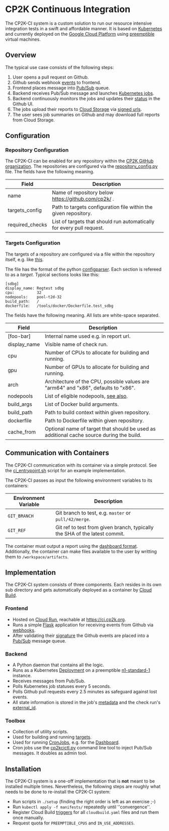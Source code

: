 # CP2K Continuous Integration

The CP2K-CI system is a custom solution to run our resource intensive integration tests in a swift and affordable manner. It is based on [Kubernetes](https://kubernetes.io/) and currently deployed on the [Google Cloud Platform](https://cloud.google.com) using [preemptible](https://cloud.google.com/compute/docs/instances/preemptible) virtual machines.

## Overview
The typical use case consists of the following steps:

1. User opens a pull request on Github.
2. Github sends webhook [events](https://developer.github.com/v3/activity/events/types/) to frontend.
3. Frontend places message into [Pub/Sub](https://cloud.google.com/pubsub/docs/) queue.
4. Backend receives Pub/Sub message and launches [Kubernetes jobs](https://kubernetes.io/docs/concepts/workloads/controllers/jobs-run-to-completion/).
5. Backend continuously monitors the jobs and updates their [status](https://developer.github.com/v3/checks/) in the Github UI.
6. The jobs upload their reports to [Cloud Storage](https://cloud.google.com/storage/) via [signed urls](https://cloud.google.com/storage/docs/access-control/signed-urls).
7. The user sees job summaries on Github and may download full reports from Cloud Storage.

## Configuration

### Repository Configuration
The CP2K-CI can be enabled for any repository within the [CP2K GitHub organization](https://github.com/cp2k).
The repositories are configured via the [repository_config.py](./backend/repository_config.py) file.
The fields have the following meaning.

| Field           | Description                                                           |
| --------------- | --------------------------------------------------------------------- |
| name            | Name of repository below https://github.com/cp2k/ .                   |
| targets_config  | Path to targets configuration file within the given repository.       |
| required_checks | List of targets that should run automatically for every pull request. |


### Targets Configuration
The targets of a repository are configured via a file within the repository itself, e.g. like [this](https://github.com/cp2k/cp2k/blob/master/tools/docker/cp2k-ci.conf).

The file has the format of the python [configparser](https://docs.python.org/3/library/configparser.html). Each section is refereed to as a _target_. Typical sections looks like this:
```
[sdbg]
display_name: Regtest sdbg
cpu:          32
nodepools:    pool-t2d-32
build_path:   /
dockerfile:   /tools/docker/Dockerfile.test_sdbg
```

The fields have the following meaning. All lists are white-space separated.


| Field        | Description                                                                                  |
| ------------ | ---------------------------------------------------------------------------------------------|
| [foo-bar]    | Internal name used e.g. in report url.                                                       |
| display_name | Visible name of check run.                                                                   |
| cpu          | Number of CPUs to allocate for building and running.                                         |
| gpu          | Number of GPUs to allocate for building and running.                                         |
| arch         | Architecture of the CPU, possible values are "arm64" and "x86", defaults to "x86".           |
| nodepools    | List of eligible nodepools, [see also](setup/create_node_pools.sh).                          |
| build_args   | List of Docker build arguments.                                                              |
| build_path   | Path to build context within given repository.                                               |
| dockerfile   | Path to Dockerfile within given repository.                                                  |
| cache_from   | Optional name of target that should be used as additional cache source during the build.     |


## Communication with Containers
The CP2K-CI communication with its container via a simple protocol. See the [ci_entrypoint.sh](https://github.com/cp2k/cp2k/blob/master/tools/docker/scripts/ci_entrypoint.sh) script for an example implementation.

The CP2K-CI passes as input the following environment variables to its containers:

| Environment Variable   | Description                                                                |
| ---------------------- | -------------------------------------------------------------------------- |
| `GIT_BRANCH`           | Git branch to test, e.g. `master` or `pull/42/merge`.                      |
| `GIT_REF`              | Git ref to test from given branch, typically the SHA of the latest commit. |

The container must output a report using the [dashboard format](https://www.cp2k.org/dev:dashboard).
Additionally, the container can make files available to the user by writting them to `/workspace/artifacts`.


## Implementation

The CP2K-CI system consists of three components. Each resides in its own sub directory and gets automatically deployed as a container by [Cloud Build](https://cloud.google.com/cloud-build/).

### Frontend
- Hosted on [Cloud Run](https://cloud.google.com/run/docs), reachable at https://ci.cp2k.org.
- Runs a simple [Flask](http://flask.pocoo.org/) application for receiving events from Github via [webhooks](https://developer.github.com/webhooks/).
- After validating their [signature](https://developer.github.com/webhooks/securing/) the Github events are placed into a [Pub/Sub](https://cloud.google.com/pubsub/) message queue.

### Backend
- A Python daemon that contains all the logic.
- Runs as a Kubernetes [Deployment](https://kubernetes.io/docs/concepts/workloads/controllers/deployment/) on a preemptible [n1-standard-1](https://cloud.google.com/compute/docs/machine-types#standard_machine_types) instance.
- Receives messages from Pub/Sub.
- Polls Kubernetes job statuses every 5 seconds.
- Polls Github pull requests every 2.5 minutes as safeguard against lost events.
- All state information is stored in the job's [metadata](https://kubernetes.io/docs/concepts/overview/working-with-objects/annotations/) and the check run's [external_id](https://developer.github.com/v3/checks/runs/#parameters).

### Toolbox
- Collection of utility scripts.
- Used for building and running [targets](./toolbox/run_target.sh).
- Used for running [CronJobs](https://kubernetes.io/docs/concepts/workloads/controllers/cron-jobs/), e.g. for the [Dashboard](manifests/dashboard-cronjob.yaml).
- Cron jobs use the [cp2kcictl.py](./toolbox/cp2kcictl.py) command line tool to inject Pub/Sub messages. It doubles as admin tool.

## Installation
The CP2K-CI system is a one-off implementation that is **not** meant to be installed multiple times.
Nevertheless, the following steps are roughly what needs to be done to re-install the CP2K-CI system:
 - Run scripts in `./setup` (finding the right order is left as an exercise ;-)
 - Run `kubectl apply -f manifests/` repeatedly until ''convergence''.
 - Register Cloud Build [triggers](https://cloud.google.com/cloud-build/docs/running-builds/automate-builds) for all `cloudbuild.yaml` files and run them once manually.
 - Request quota for `PREEMPTIBLE_CPUS` and `IN_USE_ADDRESSES`.
